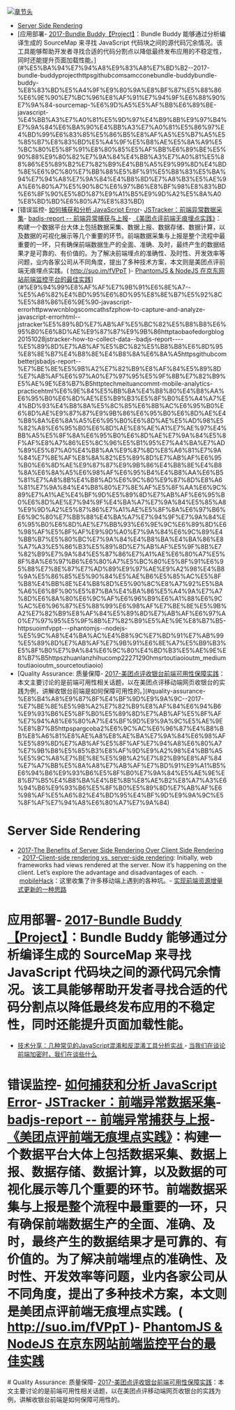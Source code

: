 [![章节头](https://parg.co/UGo)](https://parg.co/b4z) 
 - [Server Side Rendering](#server-side-rendering)
- [应用部署- [2017-Bundle Buddy【Project】](https://github.com/samccone/bundle-buddy)：Bundle Buddy 能够通过分析编译生成的 SourceMap 来寻找 JavaScript 代码块之间的源代码冗余情况。该工具能够帮助开发者寻找合适的代码分割点以降低最终发布应用的不稳定性，同时还能提升页面加载性能。](#%E5%BA%94%E7%94%A8%E9%83%A8%E7%BD%B2--2017-bundle-buddyprojecthttpsgithubcomsamcconebundle-buddybundle-buddy-%E8%83%BD%E5%A4%9F%E9%80%9A%E8%BF%87%E5%88%86%E6%9E%90%E7%BC%96%E8%AF%91%E7%94%9F%E6%88%90%E7%9A%84-sourcemap-%E6%9D%A5%E5%AF%BB%E6%89%BE-javascript-%E4%BB%A3%E7%A0%81%E5%9D%97%E4%B9%8B%E9%97%B4%E7%9A%84%E6%BA%90%E4%BB%A3%E7%A0%81%E5%86%97%E4%BD%99%E6%83%85%E5%86%B5%E8%AF%A5%E5%B7%A5%E5%85%B7%E8%83%BD%E5%A4%9F%E5%B8%AE%E5%8A%A9%E5%BC%80%E5%8F%91%E8%80%85%E5%AF%BB%E6%89%BE%E5%90%88%E9%80%82%E7%9A%84%E4%BB%A3%E7%A0%81%E5%88%86%E5%89%B2%E7%82%B9%E4%BB%A5%E9%99%8D%E4%BD%8E%E6%9C%80%E7%BB%88%E5%8F%91%E5%B8%83%E5%BA%94%E7%94%A8%E7%9A%84%E4%B8%8D%E7%A8%B3%E5%AE%9A%E6%80%A7%E5%90%8C%E6%97%B6%E8%BF%98%E8%83%BD%E6%8F%90%E5%8D%87%E9%A1%B5%E9%9D%A2%E5%8A%A0%E8%BD%BD%E6%80%A7%E8%83%BD)
- [错误监控- [如何捕获和分析 JavaScript Error](http://www.cnblogs.com/cathsfz/p/how-to-capture-and-analyze-javascript-error.html)- [JSTracker：前端异常数据采集](http://taobaofed.org/blog/2015/10/28/jstracker-how-to-collect-data/)- [badjs-report -- 前端异常捕获与上报](https://github.com/BetterJS/badjs-report)- [《美团点评前端无痕埋点实践》](http://tech.meituan.com/mt-mobile-analytics-practice.html)：构建一个数据平台大体上包括数据采集、数据上报、数据存储、数据计算，以及数据的可视化展示等几个重要的环节。前端数据采集与上报是整个流程中最重要的一环，只有确保前端数据生产的全面、准确、及时，最终产生的数据结果才是可靠的、有价值的。为了解决前端埋点的准确性、及时性、开发效率等问题，业内各家公司从不同角度，提出了多种技术方案，本文则是美团点评前端无痕埋点实践。( http://suo.im/fVPpT )- [PhantomJS & NodeJS 在京东网站前端监控平台的最佳实践](https://zhuanlan.zhihu.com/p/22271290?hmsr=toutiao.io&utm_medium=toutiao.io&utm_source=toutiao.io)](#%E9%94%99%E8%AF%AF%E7%9B%91%E6%8E%A7--%E5%A6%82%E4%BD%95%E6%8D%95%E8%8E%B7%E5%92%8C%E5%88%86%E6%9E%90-javascript-errorhttpwwwcnblogscomcathsfzphow-to-capture-and-analyze-javascript-errorhtml--jstracker%E5%89%8D%E7%AB%AF%E5%BC%82%E5%B8%B8%E6%95%B0%E6%8D%AE%E9%87%87%E9%9B%86httptaobaofedorgblog20151028jstracker-how-to-collect-data--badjs-report----%E5%89%8D%E7%AB%AF%E5%BC%82%E5%B8%B8%E6%8D%95%E8%8E%B7%E4%B8%8E%E4%B8%8A%E6%8A%A5httpsgithubcombetterjsbadjs-report--%E7%BE%8E%E5%9B%A2%E7%82%B9%E8%AF%84%E5%89%8D%E7%AB%AF%E6%97%A0%E7%97%95%E5%9F%8B%E7%82%B9%E5%AE%9E%E8%B7%B5httptechmeituancommt-mobile-analytics-practicehtml%E6%9E%84%E5%BB%BA%E4%B8%80%E4%B8%AA%E6%95%B0%E6%8D%AE%E5%B9%B3%E5%8F%B0%E5%A4%A7%E4%BD%93%E4%B8%8A%E5%8C%85%E6%8B%AC%E6%95%B0%E6%8D%AE%E9%87%87%E9%9B%86%E6%95%B0%E6%8D%AE%E4%B8%8A%E6%8A%A5%E6%95%B0%E6%8D%AE%E5%AD%98%E5%82%A8%E6%95%B0%E6%8D%AE%E8%AE%A1%E7%AE%97%E4%BB%A5%E5%8F%8A%E6%95%B0%E6%8D%AE%E7%9A%84%E5%8F%AF%E8%A7%86%E5%8C%96%E5%B1%95%E7%A4%BA%E7%AD%89%E5%87%A0%E4%B8%AA%E9%87%8D%E8%A6%81%E7%9A%84%E7%8E%AF%E8%8A%82%E5%89%8D%E7%AB%AF%E6%95%B0%E6%8D%AE%E9%87%87%E9%9B%86%E4%B8%8E%E4%B8%8A%E6%8A%A5%E6%98%AF%E6%95%B4%E4%B8%AA%E6%B5%81%E7%A8%8B%E4%B8%AD%E6%9C%80%E9%87%8D%E8%A6%81%E7%9A%84%E4%B8%80%E7%8E%AF%E5%8F%AA%E6%9C%89%E7%A1%AE%E4%BF%9D%E5%89%8D%E7%AB%AF%E6%95%B0%E6%8D%AE%E7%94%9F%E4%BA%A7%E7%9A%84%E5%85%A8%E9%9D%A2%E5%87%86%E7%A1%AE%E5%8F%8A%E6%97%B6%E6%9C%80%E7%BB%88%E4%BA%A7%E7%94%9F%E7%9A%84%E6%95%B0%E6%8D%AE%E7%BB%93%E6%9E%9C%E6%89%8D%E6%98%AF%E5%8F%AF%E9%9D%A0%E7%9A%84%E6%9C%89%E4%BB%B7%E5%80%BC%E7%9A%84%E4%B8%BA%E4%BA%86%E8%A7%A3%E5%86%B3%E5%89%8D%E7%AB%AF%E5%9F%8B%E7%82%B9%E7%9A%84%E5%87%86%E7%A1%AE%E6%80%A7%E5%8F%8A%E6%97%B6%E6%80%A7%E5%BC%80%E5%8F%91%E6%95%88%E7%8E%87%E7%AD%89%E9%97%AE%E9%A2%98%E4%B8%9A%E5%86%85%E5%90%84%E5%AE%B6%E5%85%AC%E5%8F%B8%E4%BB%8E%E4%B8%8D%E5%90%8C%E8%A7%92%E5%BA%A6%E6%8F%90%E5%87%BA%E4%BA%86%E5%A4%9A%E7%A7%8D%E6%8A%80%E6%9C%AF%E6%96%B9%E6%A1%88%E6%9C%AC%E6%96%87%E5%88%99%E6%98%AF%E7%BE%8E%E5%9B%A2%E7%82%B9%E8%AF%84%E5%89%8D%E7%AB%AF%E6%97%A0%E7%97%95%E5%9F%8B%E7%82%B9%E5%AE%9E%E8%B7%B5-httpsuoimfvppt---phantomjs--nodejs-%E5%9C%A8%E4%BA%AC%E4%B8%9C%E7%BD%91%E7%AB%99%E5%89%8D%E7%AB%AF%E7%9B%91%E6%8E%A7%E5%B9%B3%E5%8F%B0%E7%9A%84%E6%9C%80%E4%BD%B3%E5%AE%9E%E8%B7%B5httpszhuanlanzhihucomp22271290hmsrtoutiaoioutm_mediumtoutiaoioutm_sourcetoutiaoio)
- [Quality Assurance: 质量保障- [2017-美团点评收银台前端可用性保障实践](https://parg.co/ba2)：本文主要讨论的是前端可用性相关话题，以在美团点评移动端网页收银台的实践为例，讲解收银台前端是如何保障可用性的。](#quality-assurance-%E8%B4%A8%E9%87%8F%E4%BF%9D%E9%9A%9C--2017-%E7%BE%8E%E5%9B%A2%E7%82%B9%E8%AF%84%E6%94%B6%E9%93%B6%E5%8F%B0%E5%89%8D%E7%AB%AF%E5%8F%AF%E7%94%A8%E6%80%A7%E4%BF%9D%E9%9A%9C%E5%AE%9E%E8%B7%B5httpspargcoba2%E6%9C%AC%E6%96%87%E4%B8%BB%E8%A6%81%E8%AE%A8%E8%AE%BA%E7%9A%84%E6%98%AF%E5%89%8D%E7%AB%AF%E5%8F%AF%E7%94%A8%E6%80%A7%E7%9B%B8%E5%85%B3%E8%AF%9D%E9%A2%98%E4%BB%A5%E5%9C%A8%E7%BE%8E%E5%9B%A2%E7%82%B9%E8%AF%84%E7%A7%BB%E5%8A%A8%E7%AB%AF%E7%BD%91%E9%A1%B5%E6%94%B6%E9%93%B6%E5%8F%B0%E7%9A%84%E5%AE%9E%E8%B7%B5%E4%B8%BA%E4%BE%8B%E8%AE%B2%E8%A7%A3%E6%94%B6%E9%93%B6%E5%8F%B0%E5%89%8D%E7%AB%AF%E6%98%AF%E5%A6%82%E4%BD%95%E4%BF%9D%E9%9A%9C%E5%8F%AF%E7%94%A8%E6%80%A7%E7%9A%84) 

# Server Side Rendering
- [2017-The Benefits of Server Side Rendering Over Client Side Rendering](https://medium.com/walmartlabs/the-benefits-of-server-side-rendering-over-client-side-rendering-5d07ff2cefe8) - [2017-Client-side rendering vs. server-side rendering](https://parg.co/beg): Initially, web frameworks had views rendered at the server. Now it’s happening on the client. Let’s explore the advantage and disadvantages of each.  - [mobileHack](https://github.com/RubyLouvre/mobileHack)：这里收集了许多移动端上遇到的各种坑。- [实现前端资源增量式更新的一种思路](https://zhuanlan.zhihu.com/p/23218754?hmsr=toutiao.io&utm_medium=toutiao.io&utm_source=toutiao.io)
# 应用部署- [2017-Bundle Buddy【Project】](https://github.com/samccone/bundle-buddy)：Bundle Buddy 能够通过分析编译生成的 SourceMap 来寻找 JavaScript 代码块之间的源代码冗余情况。该工具能够帮助开发者寻找合适的代码分割点以降低最终发布应用的不稳定性，同时还能提升页面加载性能。
- [技术分享：几种常见的JavaScript混淆和反混淆工具分析实战 ](http://www.freebuf.com/articles/web/97945.html)- [当我们在谈论前端加密时，我们在谈些什么](http://qianduan.guru/2016/09/02/security-for-web-developer/?from=groupmessage&isappinstalled=0)

# 错误监控- [如何捕获和分析 JavaScript Error](http://www.cnblogs.com/cathsfz/p/how-to-capture-and-analyze-javascript-error.html)- [JSTracker：前端异常数据采集](http://taobaofed.org/blog/2015/10/28/jstracker-how-to-collect-data/)- [badjs-report -- 前端异常捕获与上报](https://github.com/BetterJS/badjs-report)- [《美团点评前端无痕埋点实践》](http://tech.meituan.com/mt-mobile-analytics-practice.html)：构建一个数据平台大体上包括数据采集、数据上报、数据存储、数据计算，以及数据的可视化展示等几个重要的环节。前端数据采集与上报是整个流程中最重要的一环，只有确保前端数据生产的全面、准确、及时，最终产生的数据结果才是可靠的、有价值的。为了解决前端埋点的准确性、及时性、开发效率等问题，业内各家公司从不同角度，提出了多种技术方案，本文则是美团点评前端无痕埋点实践。( http://suo.im/fVPpT )- [PhantomJS & NodeJS 在京东网站前端监控平台的最佳实践](https://zhuanlan.zhihu.com/p/22271290?hmsr=toutiao.io&utm_medium=toutiao.io&utm_source=toutiao.io)

# Quality Assurance: 质量保障- [2017-美团点评收银台前端可用性保障实践](https://parg.co/ba2)：本文主要讨论的是前端可用性相关话题，以在美团点评移动端网页收银台的实践为例，讲解收银台前端是如何保障可用性的。

